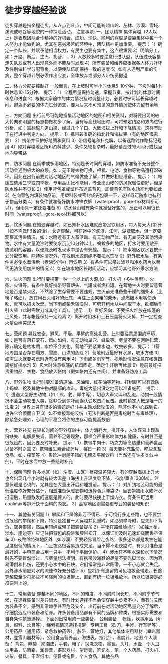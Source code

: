 # 徒步穿越经验谈
徒步穿越是指全程徒步，从Ａ点到Ｂ点，中间可能跨越山岭、丛林、沙漠、雪域、溪流或峡谷等地貌的一种探险活动。
注意事项:
一、团队精神
集体穿越（2人以上）是表现团队合作精神的好机会，成功、愉快、顺利的穿越是要靠集体中每一个人努力才能做到的。尤其在恶劣艰苦的环境中，团队精神更加重要。
提示：
1）确定一个队长，并赋予他相当权力，有民主也要有集中，这点很重要
2）明确分工，如：开路、断后、生火、扎营……
3）人数较多时要注意行进队型，队伍过长容易走失队友或有人出现意外而不能及时发现
4）所有装备和给养应根据各人体力好坏及性别做科学分配背负，以便使队伍能保持一致的速度
5）如有人遇到严重的伤病，整个穿越计划必须作出应变，全体放弃或部分人带伤员撤退

二、体力分配要控制好
一般而言，在上坡时可半小时休息5-10分钟，下坡时每1小时休息10-15分钟。
提示：
1）全程尽量保持匀速，掌握节奏，按计划的休息时间休息和进食
2）根据大家途中的体力情况及时调整计划，必要时宁可延长穿越时间。避免不必要的体力过分透支，要为后来不可预见的意外情况使体力留有余地

三、方向问题
出行前尽可能地搜集活动地区的地图和相关资料，对将要出现的较大转向和明显的标志物做初步了解。当有等高线地图时，可将预定线路和方向进行分析，如：需翻越几道山梁、经过几个丫口、大致海拔上升和下降情况。这样有助于在行进中判定方向。
提示：
1）携带较准确的指北针和海拔表（有的地区很需要）
2）携带并保护好地图和资料
3）带信号笔和扑克牌，以备迷路时作路标记号用
4）如对穿越地区所知资料甚少、条件又较复杂时，最好请走过的人同行或找当地向导带路

四、防水问题
在雨季或多雨地区，特别是长时间的穿越，如防水准备不充分整个活动会遇到极大的麻烦。如：无干燥衣物可换，相机、电池、食物等物品遭打湿破坏。因此在出行前要对活动地区的气候做些了解，并做好相应准备。
提示：
1）帐篷应选用三季或四季帐。专用高山帐不能用，专业高山帐的防风保暖性更好，但是防水性并不见长
2）使用背包罩或塑料布遮盖背包，即使背包有防水功能也要如此
3）在向背包内填装物品前，用塑料袋或密封袋先包裹一下，这样既可防水也有利于物品分类
4）有条件就准备好防水冲锋衣裤（waterproof、gore-tex材料都可以），但雨具一定还要准备
5）防水登山鞋有条件就准备好些的，反正可以用很长时间（waterproof、gore-tex材料都可以）

五、饮水问题
在短途穿越时，如已知补水困难就应带足饮用水，每人每天大约2升（如不需做FB餐的话）。长途穿越，可在途中的溪瀑、江河、湖塘取水，但一定要观察其污染情况，如：水附近有无人畜活动、有无动物尸体、有无粪便及其他污染物。水中有大量泥沙时要使水沉淀10分钟以上。蚂蝗多的地区，打水时要用敞开或透明的容器，以便能及时发现水中是否有蚂蝗。
提示：
1）缺水地区饮水要按计划分配饮用。除特殊情况外，在找到水源前绝不要把水饮尽
2）野外取水后，有条件务必使水煮沸后（煮沸5分钟）再饮用
3）有条件可以带过滤器和净水药片以替代无法使用加热的情况
4）如在缺水地区长时间活动，应学习其他野外采水方法

六、生火问题
出行时要携带一种一个以上的火源,如：打火机（多种类型）、火柴、火镰等。有条件最好携带野营炉头、气罐或者燃料罐。在营地生火时要留意营地是否是禁火区，不然除了生存需要不要违规。生火前先准备些干燥的细柴禾（比筷子略细），放在用石头堆好的灶底，再往上面架粗的柴禾，点燃细木用嘴使劲吹，就可以把火吹燃。当下雨或柴禾较湿时，可劈开粗木从中间取干木，砍细后作引火柴（此时需砍刀或其他工具）。
提示：
1）看好风向，不要把火堆放在帐篷的上风处，并与帐篷保持一定距离
2）离开时用水和土石压盖将火灭掉，并一定检查火是否确实熄灭

七、营问题
寻找安全、避风、干燥、平整的高处扎营。此时要注意周围的环境，如：是否有落石滚石、风向如何、有无动物巢穴、蜂巢等。尽量不要在河畔扎营，除非确定是枯水期，水位不会变化。营地不要紧靠水边，蚊虫较多。
提示：
1)营地周围是否存在塌方、雪崩、山洪的危险
2）营地附近最好有水源，取水方便
3）如需生火就要考虑附近有没有柴禾
4）下雨或多雨季节，视地形情况注意在帐篷四周挖好排水沟
5）风大时注意帐篷的抗风固定，确定作好后再休息
6）睡前最好把贵重物品、衣物、食品放入帐内（假如帐内还有空间），并准备好防身工具

八、野外生物
出行时要准备清凉油、风油精、红花油等药物。打绑腿可以有效防止蚂蝗、蛇及其他生物对腿部的攻击。毒蛇大量出没之地可以准备蛇药。
提示：
1）遭遇大型野生动物（如：熊、豹、犀牛等），切忌大声尖叫和乱跑。动物一般情况不会主动攻击人类，除非受到惊吓而误认受攻击而反击。此时镇定大概是唯一的法宝
2）世界上只有很少的毒蛇是好斗并主动发起攻击的，除非你不小心踩到它，也许它会愤而自卫
3）如不幸被毒蛇咬伤（无法判断是否是毒蛇时当有毒处理），除紧急处理外，心理的平稳会将你的生存可能提高数倍

九、营养补充
在较长时间的野外穿越中，体力消耗大，排汗多，人体容易出现盐份缺失、电解质失调、营养不足等现象，那样会严重影响体力和健康，有时甚至是很危险的。因此要及时补充。
提示：
1）携带牛肉干、巧克力等高热量和营养食品以备不时之需
2）携带维生素合成药片，每日一颗
3）每天要补充盐份，吃些含盐食品，如：榨菜等
4）果珍冲剂是不错的电解质平衡饮料（当然还有许多类似冲剂），平时在水壶中放一些随时补充

十、保暖问题
许多地区（如：沙漠、山区）昼夜温差较大，有的穿越海拔上升大也会出现几个小时就有较大温差（海拔上升温度会下降，-6度/垂直1000M）。注意保暖是必须的，尤其是在大量出汗后和睡觉前。
提示：
1）对所到地区可能的最低温度作好充分估计，相应准备保暖衣物和选择合适睡袋
2）当衣物被雨水或汗水打湿后，热量散发的速度是惊人的，此时要尽快换上干燥内衣。有条件可选用coolmax等排汗快干面料的内衣。
3）高寒地区则需要更专业的装备和知识

十一、其他有关问题
1）攀爬和下降除非万不得已，宁可绕行多走些路，也不要尝试危险的攀爬和下降，特别是独自一人穿越并负重时。如必须攀降时，应先卸下背负，空身攀降，然后用辅绳或带子把装备提吊
2）平衡在路经险境时（如独木桥、涉水、崖边等）应记住把背包的胸带和腰带松开，以保证能及时迅速卸载而丢卒保车
3）夜路除特殊地区外（如沙漠）不要轻易冒险走夜路，很多迷路都是发生在能见度很低的情况下，而且夜路很容易造成失足。当不得不走夜路时，有头灯准备是最好的，手电筒会占用一只手，不利于平衡保护。
4）涉水在不明水深和水下情况时先不要冒然涉过，应尽量想法探明。有携带沙滩鞋的尽量不要光脚涉水，因为容易滑倒和扎伤，还要小心水中的石块，它们常常是非常圆滑，一不小心就会失足。另外涉水前应对水的流速作好充分估计
5）应将所有遗留的可见垃圾全带走。长途穿越应至少将那些不可降解的垃圾带上，直到有统一垃圾堆放地。所以垃圾袋是必须要带上的。

十二、常用装备
穿越不同的地区，不同的难度，不同的时间长短，不同的季节气候，在选择装备时差异很大。有时计划选择不当会使穿越中负累不小，而有时又因为装备不全，感到非常棘手甚至危及安全。出行前在对活动地区尽量充分了解后，仔细挑选应带装备和给养。许多装备用品都有不同的品牌和种类，根据实际需要和自身条件慎重选择。
下面列出常用的一些装备。
公用装备：
帐篷，炊事用品（炉具、燃料、炊具等），绳索视情况选择携带，专用工具（砍刀、手斧、行军铲等），公用药品（通用药，紧急救护药等），胶带，营地灯，其他集体专用器材（攀岩器材，登雪山器材等），公用食品营养品，海拔表，指北针，温度计，地图
个人装备：
背包，睡袋，防潮垫，手套，帽子，换洗衣物，墨镜，头灯，水壶，个人卫生用品，防晒霜，润唇膏，摄影器材，望远镜，笔记本，笔，个人药品，打火机、火柴，餐具，干湿纸巾，便鞋或拖鞋，个人食品，其他杂品

